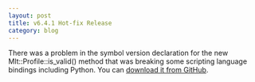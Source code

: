 ```yaml
---
layout: post
title: v6.4.1 Hot-fix Release
category: blog
---
```

There was a problem in the symbol version declaration for the new
Mlt::Profile::is_valid() method that was breaking some scripting language
bindings including Python.
You can [download it from GitHub](https://github.com/mltframework/mlt/releases/tag/v6.4.0).
